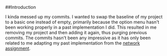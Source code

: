 ##Introduction 

I kinda messed up my commits. I wanted to swap the baseline of my project to a basic one instead of empty, primarily because the option menu hasn't been working properly in a past implementation I did. 
This resulted in me removing my project and then adding it again, thus purging previous commits. 
The commits hasn't been any impressive as it has only been related to me adapting my past implementation from the [network assignment](https://github.com/a17jespe/mobileapp-programming-networking). 
